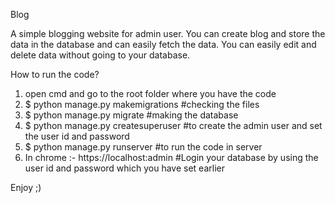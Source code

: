Blog

A simple blogging website for admin user.
You can create blog and store the data in the database and can easily fetch the data.
You can easily edit and delete data without going to your database.

How to run the code?
1. open cmd and go to the root folder where you have the code
2. $ python manage.py makemigrations   #checking the files 
3. $ python manage.py migrate    #making the database
4. $ python manage.py createsuperuser  #to create the admin user and set the user id and password
5. $ python manage.py runserver   #to run the code in server
6. In chrome :- https://localhost:admin   #Login your database by using the user id and password which you have set earlier



Enjoy ;)
